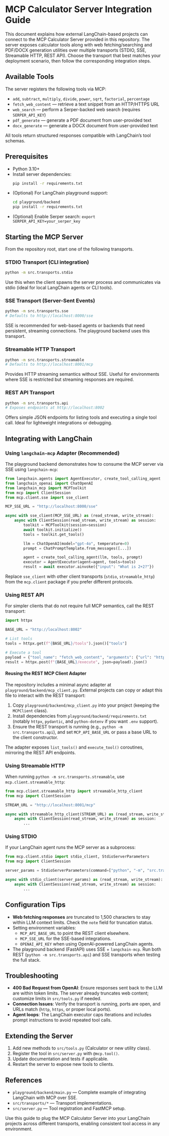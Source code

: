 # MCP Calculator Server Integration Guide

This document explains how external LangChain-based projects can connect to the MCP Calculator Server provided in this repository. The server exposes calculator tools along with web fetching/searching and PDF/DOCX generation utilities over multiple transports (STDIO, SSE, Streamable HTTP, REST API). Choose the transport that best matches your deployment scenario, then follow the corresponding integration steps.

## Available Tools

The server registers the following tools via MCP:

- `add`, `subtract`, `multiply`, `divide`, `power`, `sqrt`, `factorial`, `percentage`
- `fetch_web_content` — retrieve a text snippet from an HTTP/HTTPS URL
- `web_search` — perform a Serper-backed web search (requires `SERPER_API_KEY`)
- `pdf_generate` — generate a PDF document from user-provided text
- `docx_generate` — generate a DOCX document from user-provided text

All tools return structured responses compatible with LangChain’s tool schemas.

## Prerequisites

- Python 3.10+
- Install server dependencies:
  ```bash
  pip install -r requirements.txt
  ```
- (Optional) For LangChain playground support:
  ```bash
  cd playground/backend
  pip install -r requirements.txt
  ```
- (Optional) Enable Serper search: `export SERPER_API_KEY=your_serper_key`

## Starting the MCP Server

From the repository root, start one of the following transports.

### STDIO Transport (CLI integration)
```bash
python -m src.transports.stdio
```
Use this when the client spawns the server process and communicates via stdio (ideal for local LangChain agents or CLI tools).

### SSE Transport (Server-Sent Events)
```bash
python -m src.transports.sse
# Defaults to http://localhost:8000/sse
```
SSE is recommended for web-based agents or backends that need persistent, streaming connections. The playground backend uses this transport.

### Streamable HTTP Transport
```bash
python -m src.transports.streamable
# Defaults to http://localhost:8001/mcp
```
Provides HTTP streaming semantics without SSE. Useful for environments where SSE is restricted but streaming responses are required.

### REST API Transport
```bash
python -m src.transports.api
# Exposes endpoints at http://localhost:8002
```
Offers simple JSON endpoints for listing tools and executing a single tool call. Ideal for lightweight integrations or debugging.

## Integrating with LangChain

### Using `langchain-mcp` Adapter (Recommended)

The playground backend demonstrates how to consume the MCP server via SSE using `langchain-mcp`:

```python
from langchain.agents import AgentExecutor, create_tool_calling_agent
from langchain_openai import ChatOpenAI
from langchain_mcp import MCPToolkit
from mcp import ClientSession
from mcp.client.sse import sse_client

MCP_SSE_URL = "http://localhost:8000/sse"

async with sse_client(MCP_SSE_URL) as (read_stream, write_stream):
    async with ClientSession(read_stream, write_stream) as session:
        toolkit = MCPToolkit(session=session)
        await toolkit.initialize()
        tools = toolkit.get_tools()

        llm = ChatOpenAI(model="gpt-4o", temperature=0)
        prompt = ChatPromptTemplate.from_messages([...])

        agent = create_tool_calling_agent(llm, tools, prompt)
        executor = AgentExecutor(agent=agent, tools=tools)
        result = await executor.ainvoke({"input": "What is 2+2?"})
```

Replace `sse_client` with other client transports (`stdio`, `streamable_http`) from the `mcp.client` package if you prefer different protocols.

### Using REST API

For simpler clients that do not require full MCP semantics, call the REST transport:

```python
import httpx

BASE_URL = "http://localhost:8002"

# List tools
tools = httpx.get(f"{BASE_URL}/tools").json()["tools"]

# Execute a tool
payload = {"tool_name": "fetch_web_content", "arguments": {"url": "https://example.com"}}
result = httpx.post(f"{BASE_URL}/execute", json=payload).json()
```

#### Reusing the REST MCP Client Adapter

The repository includes a minimal async adapter at `playground/backend/mcp_client.py`. External projects can copy or adapt this file to interact with the REST transport:

1. Copy `playground/backend/mcp_client.py` into your project (keeping the `MCPClient` class).
2. Install dependencies from `playground/backend/requirements.txt` (notably `httpx`, `pydantic`, and `python-dotenv` if you want `.env` support).
3. Ensure the REST transport is running (e.g., `python -m src.transports.api`), and set `MCP_API_BASE_URL` or pass a base URL to the client constructor.

The adapter exposes `list_tools()` and `execute_tool()` coroutines, mirroring the REST API endpoints.

### Using Streamable HTTP

When running `python -m src.transports.streamable`, use `mcp.client.streamable_http`:

```python
from mcp.client.streamable_http import streamable_http_client
from mcp import ClientSession

STREAM_URL = "http://localhost:8001/mcp"

async with streamable_http_client(STREAM_URL) as (read_stream, write_stream):
    async with ClientSession(read_stream, write_stream) as session:
        ...
```

### Using STDIO

If your LangChain agent runs the MCP server as a subprocess:

```python
from mcp.client.stdio import stdio_client, StdioServerParameters
from mcp import ClientSession

server_params = StdioServerParameters(command=["python", "-m", "src.transports.stdio"])

async with stdio_client(server_params) as (read_stream, write_stream):
    async with ClientSession(read_stream, write_stream) as session:
        ...
```

## Configuration Tips

- **Web fetching responses** are truncated to 1,500 characters to stay within LLM context limits. Check the `note` field for truncation status.
- Setting environment variables:
  - `MCP_API_BASE_URL` to point the REST client elsewhere.
  - `MCP_SSE_URL` for the SSE-based integrations.
  - `OPENAI_API_KEY` when using OpenAI-powered LangChain agents.
- The playground backend (FastAPI) uses SSE + `langchain-mcp`. Run both REST (`python -m src.transports.api`) and SSE transports when testing the full stack.

## Troubleshooting

- **400 Bad Request from OpenAI**: Ensure responses sent back to the LLM are within token limits. The server already truncates web content; customize limits in `src/tools.py` if needed.
- **Connection Issues**: Verify the transport is running, ports are open, and URLs match (`http`, `https`, or proper local ports).
- **Agent loops**: The LangChain executor caps iterations and includes prompt instructions to avoid repeated tool calls.

## Extending the Server

1. Add new methods to `src/tools.py` (Calculator or new utility class).
2. Register the tool in `src/server.py` with `@mcp.tool()`.
3. Update documentation and tests if applicable.
4. Restart the server to expose new tools to clients.

## References

- `playground/backend/main.py` — Complete example of integrating LangChain with MCP over SSE.
- `src/transports/*` — Transport implementations.
- `src/server.py` — Tool registration and FastMCP setup.

Use this guide to plug the MCP Calculator Server into your LangChain projects across different transports, enabling consistent tool access in any environment.
